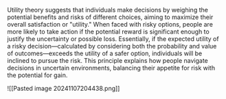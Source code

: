 Utility theory suggests that individuals make decisions by weighing the potential benefits and risks of different choices, aiming to maximize their overall satisfaction or "utility." When faced with risky options, people are more likely to take action if the potential reward is significant enough to justify the uncertainty or possible loss. Essentially, if the expected utility of a risky decision—calculated by considering both the probability and value of outcomes—exceeds the utility of a safer option, individuals will be inclined to pursue the risk. This principle explains how people navigate decisions in uncertain environments, balancing their appetite for risk with the potential for gain.

![[Pasted image 20241107204438.png]]